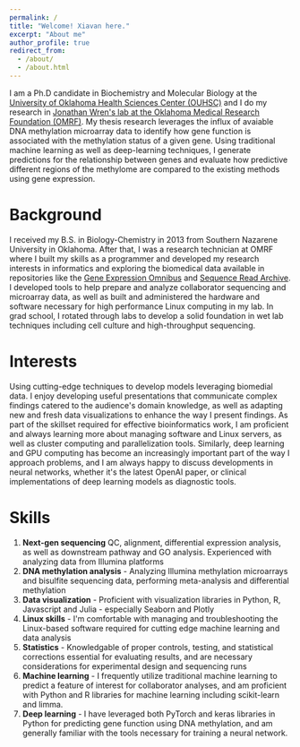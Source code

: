 ```yaml
---
permalink: /
title: "Welcome! Xiavan here."
excerpt: "About me"
author_profile: true
redirect_from: 
  - /about/
  - /about.html
---
```


I am a Ph.D candidate in Biochemistry and Molecular Biology at the [University of Oklahoma Health Sciences Center (OUHSC)](https://basicsciences.ouhsc.edu/bmb/) and I do my research in [Jonathan Wren's lab at the Oklahoma Medical Research Foundation (OMRF)](https://omrf.org/research-faculty/scientists/wren-jonathan-d/). My thesis research leverages the influx of avaiable DNA methylation microarray data to identify how gene function is associated with the methylation status of a given gene. Using traditional machine learning as well as deep-learning techniques, I generate predictions for the relationship between genes and evaluate how predictive different regions of the methylome are compared to the existing methods using gene expression. 


Background
======
I received my B.S. in Biology-Chemistry in 2013 from Southern Nazarene University in Oklahoma. After that, I was a research technician at OMRF where I built my skills as a programmer and developed my research interests in informatics and exploring the biomedical data available in repositories like the [Gene Expression Omnibus](https://www.ncbi.nlm.nih.gov/geo/) and [Sequence Read Archive](https://www.ncbi.nlm.nih.gov/sra). I developed tools to help prepare and analyze collaborator sequencing and microarray data, as well as built and administered the hardware and software necessary for high performance Linux computing in my lab. In grad school, I rotated through labs to develop a solid foundation in wet lab techniques including cell culture and high-throughput sequencing. 

Interests
======
Using cutting-edge techniques to develop models leveraging biomedial data. I enjoy developing useful presentations that communicate complex findings catered to the audience's domain knowledge, as well as adapting new and fresh data visualizations to enhance the way I present findings. As part of the skillset required for effective bioinformatics work, I am proficient and always learning more about managing software and Linux servers, as well as cluster computing and parallelization tools. Similarly, deep learning and GPU computing has become an increasingly important part of the way I approach problems, and I am always happy to discuss developments in neural networks, whether it's the latest OpenAI paper, or clinical implementations of deep learning models as diagnostic tools.  

Skills
======
1. **Next-gen sequencing** QC, alignment, differential expression analysis, as well as downstream pathway and GO analysis. Experienced with analyzing data from Illumina platforms
1. **DNA methylation analysis** - Analyzing Illumina methylation microarrays and bisulfite sequencing data, performing meta-analysis and differential methylation
1. **Data visualization** - Proficient with visualization libraries in Python, R, Javascript and Julia - especially Seaborn and Plotly
1. **Linux skills** - I'm comfortable with managing and troubleshooting the Linux-based software required for cutting edge machine learning and data analysis
1. **Statistics** - Knowledgable of proper controls, testing, and statistical corrections essential for evaluating results, and are necessary considerations for experimental design and sequencing runs
1. **Machine learning** - I frequently utilize traditional machine learning to predict a feature of interest for collaborator analyses, and am proficient with Python and R libraries for machine learning including scikit-learn and limma. 
1. **Deep learning** - I have leveraged both PyTorch and keras libraries in Python for predicting gene function using DNA methylation, and am generally familiar with the tools necessary for training a neural network. 
